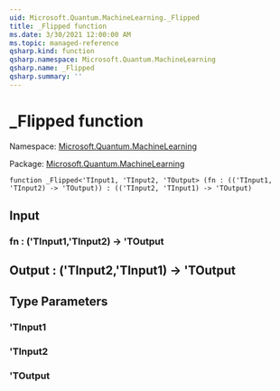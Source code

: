 ```yaml
---
uid: Microsoft.Quantum.MachineLearning._Flipped
title: _Flipped function
ms.date: 3/30/2021 12:00:00 AM
ms.topic: managed-reference
qsharp.kind: function
qsharp.namespace: Microsoft.Quantum.MachineLearning
qsharp.name: _Flipped
qsharp.summary: ''
---
```


# _Flipped function

Namespace: [Microsoft.Quantum.MachineLearning](xref:Microsoft.Quantum.MachineLearning)

Package: [Microsoft.Quantum.MachineLearning](https://nuget.org/packages/Microsoft.Quantum.MachineLearning)




```qsharp
function _Flipped<'TInput1, 'TInput2, 'TOutput> (fn : (('TInput1, 'TInput2) -> 'TOutput)) : (('TInput2, 'TInput1) -> 'TOutput)
```


## Input

### fn : ('TInput1,'TInput2) -> 'TOutput





## Output : ('TInput2,'TInput1) -> 'TOutput



## Type Parameters

### 'TInput1


### 'TInput2


### 'TOutput

